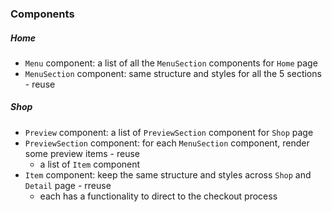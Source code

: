 ### Components

##### Home

-   `Menu` component: a list of all the `MenuSection` components for `Home` page
-   `MenuSection` component: same structure and styles for all the 5 sections - reuse

##### Shop

-   `Preview` component: a list of `PreviewSection` component for `Shop` page
-   `PreviewSection` component: for each `MenuSection` component, render some preview items - reuse
    -   a list of `Item` component
-   `Item` component: keep the same structure and styles across `Shop` and `Detail` page - rreuse
    -   each has a functionality to direct to the checkout process
